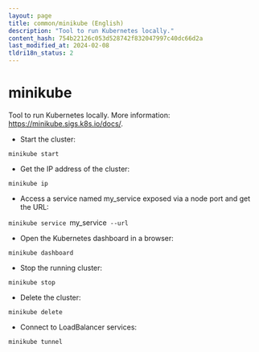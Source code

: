 ```yaml
---
layout: page
title: common/minikube (English)
description: "Tool to run Kubernetes locally."
content_hash: 754b22126c053d528742f832047997c40dc66d2a
last_modified_at: 2024-02-08
tldri18n_status: 2
---
```

# minikube

Tool to run Kubernetes locally.
More information: <https://minikube.sigs.k8s.io/docs/>.

- Start the cluster:

`minikube start`

- Get the IP address of the cluster:

`minikube ip`

- Access a service named my_service exposed via a node port and get the URL:

`minikube service `<span class="tldr-var badge badge-pill bg-dark-lm bg-white-dm text-white-lm text-dark-dm font-weight-bold">my_service</span>` --url`

- Open the Kubernetes dashboard in a browser:

`minikube dashboard`

- Stop the running cluster:

`minikube stop`

- Delete the cluster:

`minikube delete`

- Connect to LoadBalancer services:

`minikube tunnel`
